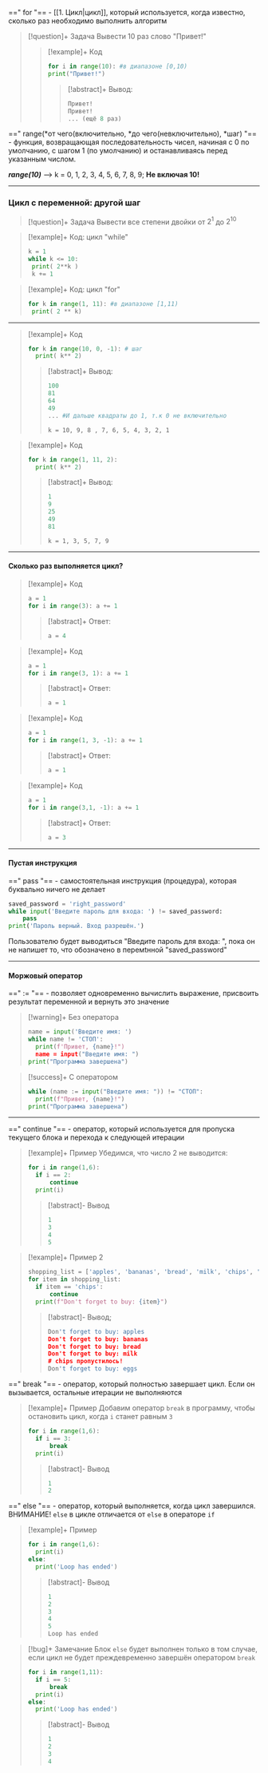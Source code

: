 
==" for "== - [[1. Цикл|цикл]], который используется, когда известно, сколько раз необходимо выполнить алгоритм
> [!question]+ Задача
> Вывести 10 раз слово "Привет!"
>> [!example]+ Код
> >```py
> >for i in range(10): #в диапазоне [0,10)
> >	print("Привет!")
> >```
> >> [!abstract]+ Вывод:
> >> ```py
> >> Привет!
> >> Привет!
> >> ... (ещё 8 раз)
> >> ```

==" range(\*от чего(включительно, \*до чего(невключительно), \*шаг) "== - функция, возвращающая последовательность чисел, начиная с 0 по умолчанию, с шагом 1 (по умолчанию) и останавливаясь перед указанным числом.

***range(10)*** --> k = 0, 1, 2, 3, 4, 5, 6, 7, 8, 9; **Не включая 10!**

---
### Цикл с переменной: другой шаг

> [!question]+ Задача
> Вывести все степени двойки от $2^1$ до $2^{10}$

> [!example]+ Код: цикл "while"
 >```py
 > k = 1
 > while k <= 10:
 > 	print( 2**k )
 > 	k += 1
 >```

> [!example]+ Код: цикл "for"
 >```py
 > for k in range(1, 11): #в диапазоне [1,11)
 > 	print( 2 ** k)
 >```

---
> [!example]+ Код
> ```py
> for k in range(10, 0, -1): # шаг
>	print( k** 2)
> ```
> > [!abstract]+ Вывод:
> > ```py
> > 100
> > 81
> > 64
> > 49
> > ... #И дальше квадраты до 1, т.к 0 не включительно
> > ```
> >```
> >k = 10, 9, 8 , 7, 6, 5, 4, 3, 2, 1

 > [!example]+ Код
> ```py
> for k in range(1, 11, 2):
>	print( k** 2)
> ```
> > [!abstract]+ Вывод:
> > ```py
> >1
> >9
> >25
> >49
> >81
> > ```
> >```
> >k = 1, 3, 5, 7, 9
 
 ---
 #### Сколько раз выполняется цикл?
 > [!example]+ Код
> ```py
> a = 1
> for i in range(3): a += 1
> ```
> > [!abstract]+ Ответ:
> > ```py
> > a = 4
> > ```

 >[!example]+ Код
> ```py
> a = 1
> for i in range(3, 1): a += 1
> ```
> > [!abstract]+ Ответ:
> > ```py
> > a = 1
> > ```

 > [!example]+ Код
> ```py
> a = 1
> for i in range(1, 3, -1): a += 1
> ```
> > [!abstract]+ Ответ:
> > ```py
> > a = 1
> > ```

 > [!example]+ Код
> ```py
> a = 1
> for i in range(3,1, -1): a += 1
> ```
> > [!abstract]+ Ответ:
> > ```py
> > a = 3
> > ```

---
#### Пустая инструкция
==" pass "== - самостоятельная инструкция (процедура), которая буквально ничего не делает
```py
saved_password = 'right_password'
while input('Введите пароль для входа: ') != saved_password:
	pass
print('Пароль верный. Вход разрешён.')
```
Пользователю будет выводиться "Введите пароль для входа: ", пока он не напишет то, что обозначено в перемtнной "saved_password"

---
#### Моржовый оператор
==" := "== - позволяет одновременно вычислить выражение, присвоить результат переменной и вернуть это значение
> [!warning]+ Без оператора
> ```py
> name = input('Введите имя: ')
> while name != 'СТОП':
> 	print(f'Привет, {name}!")
> 	name = input("Введите имя: ")
> print("Программа завершена")

> [!success]+ С оператором
> ```py
>while (name := input("Введите имя: ")) != "СТОП":
>	print(f"Привет, {name}!")
>print("Программа завершена")
>```

---

==" continue "==  - оператор, который используется для пропуска текущего блока и перехода к следующей итерации

> [!example]+ Пример
> Убедимся, что число 2 не выводится:
> ```python
> for i in range(1,6):
> 	if i == 2:
> 		continue
> 	print(i)
> ```
> > [!abstract]- Вывод
> > ```py
> > 1
> > 3
> > 4
> > 5
> > ```

> [!example]+ Пример 2
> ```python
> shopping_list = ['apples', 'bananas', 'bread', 'milk', 'chips', 'eggs']
> for item in shopping_list:
> 	if item == 'chips':
> 		continue
> 	print(f"Don't forget to buy: {item}")
> ```
> > [!abstract]- Вывод;
> > ```py
> >Don't forget to buy: apples
> >Don't forget to buy: bananas
> >Don't forget to buy: bread
> >Don't forget to buy: milk
> ># chips пропустилось!
> >Don't forget to buy: eggs
> >```

==" break "== - оператор, который полностью завершает цикл. Если он вызывается, остальные итерации не выполняются
> [!example]+ Пример
> Добавим оператор `break` в программу, чтобы остановить цикл, когда `i` станет равным `3`
> ```python
> for i in range(1,6):
> 	if i == 3:
> 		break
> 	print(i)
> ```
> > [!abstract]- Вывод
> >```py
> >1
> >2
> >```

==" else "== - оператор, который выполняется, когда цикл завершился. ВНИМАНИЕ! `else` в цикле отличается от `else` в операторе `if`

> [!example]+ Пример
> ```python
> for i in range(1,6):
> 	print(i)
> else:
> 	print('Loop has ended')
> ```
> > [!abstract]- Вывод
> > ```py
> > 1
> > 2
> > 3
> > 4
> > 5
> > Loop has ended
> > ```

> [!bug]+ Замечание
> Блок `else` будет выполнен только в том случае, если цикл не будет преждевременно завершён оператором `break`
> ```python
> for i in range(1,11):
> 	if i == 5:
> 		break
> 	print(i)
> else:
> 	print('Loop has ended')
> ```
> >[!abstract]- Вывод
> >```py
> >1
> >2
> >3
> >4
> >```